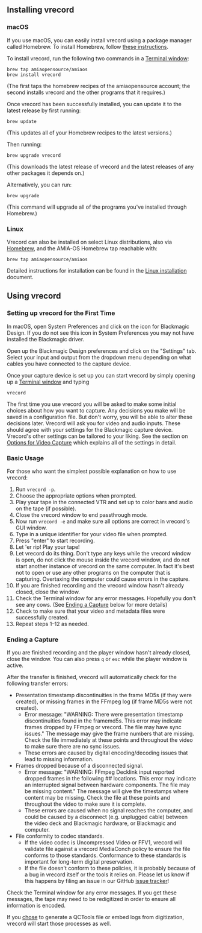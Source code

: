 ## Installing vrecord

### macOS

If you use macOS, you can easily install vrecord using a package manager called Homebrew. To install Homebrew, follow [these instructions](https://brew.sh/).

To install vrecord, run the following two commands in a [Terminal window](https://en.wikipedia.org/wiki/Terminal_%28macOS%29):
```
brew tap amiaopensource/amiaos
brew install vrecord
```
(The first taps the homebrew recipes of the amiaopensource account; the second installs vrecord and the other programs that it requires.)

Once vrecord has been successfully installed, you can update it to the latest release by first running:
```
brew update
```
(This updates all of your Homebrew recipes to the latest versions.)

Then running:
```
brew upgrade vrecord
```
(This downloads the latest release of vrecord and the latest releases of any other packages it depends on.)

Alternatively, you can run:
```
brew upgrade
```
(This command will upgrade all of the programs you've installed through Homebrew.)

### Linux

Vrecord can also be installed on select Linux distributions, also via [Homebrew](https://docs.brew.sh/Homebrew-on-Linux), and the AMIA-OS Homebrew tap reachable with:

```
brew tap amiaopensource/amiaos
```

Detailed instructions for installation can be found in the [Linux installation](./linux_installation.md) document.

## Using vrecord

### Setting up vrecord for the First Time

In macOS, open System Preferences and click on the icon for Blackmagic Design. If you do not see this icon in System Preferences you may not have installed the Blackmagic driver. 

Open up the Blackmagic Design preferences and click on the "Settings" tab. Select your input and output from the dropdown menu depending on what cables you have connected to the capture device. 

Once your capture device is set up you can start vrecord by simply opening up a [Terminal window](https://en.wikipedia.org/wiki/Terminal_%28macOS%29) and typing 
```
vrecord 
```
The first time you use vrecord you will be asked to make some initial choices about how you want to capture. Any decisions you make will be saved in a configuration file. But don't worry, you will be able to alter these decisions later. 
Vrecord will ask you for video and audio inputs. These should agree with your settings for the Blackmagic capture device. Vrecord's other settings can be tailored to your liking. See the section on [Options for Video Capture](settings.md#options-for-video-capture) which explains all of the settings in detail.

### Basic Usage

For those who want the simplest possible explanation on how to use vrecord:

1. Run `vrecord -p`.
1. Choose the appropriate options when prompted.
1. Play your tape in the connected VTR and set up to color bars and audio on the tape (if possible).
1. Close the vrecord window to end passthrough mode.
1. Now run `vrecord -e` and make sure all options are correct in vrecord's GUI window.
1. Type in a unique identifier for your video file when prompted.
1. Press "enter" to start recording.
1. Let 'er rip! Play your tape!
1. Let vrecord do its thing. Don't type any keys while the vrecord window is open, do not click the mouse inside the vrecord window, and do not start another instance of vrecord on the same computer. In fact it's best not to open or use any other programs on the computer that is capturing. Overtaxing the computer could cause errors in the capture. 
1. If you are finished recording and the vrecord window hasn't already closed, close the window.
1. Check the Terminal window for any error messages. Hopefully you don't see any cows. (See [Ending a Capture](#ending-a-capture) below for more details)
1. Check to make sure that your video and metadata files were successfully created. 
1. Repeat steps 1–12 as needed.

### Ending a Capture

If you are finished recording and the player window hasn't already closed, close the window. You can also press `q` or `esc` while the player window is active.

After the transfer is finished, vrecord will automatically check for the following transfer errors:

* Presentation timestamp discontinuities in the frame MD5s (if they were created), or missing frames in the FFmpeg log (if frame MD5s were not created).
  * Error message: "WARNING: There were presentation timestamp discontinuities found in the framemd5s. This error may indicate frames dropped by FFmpeg or vrecord. The file may have sync issues." The message may give the frame numbers that are missing. Check the file immediately at these points and throughout the video to make sure there are no sync issues.
  * These errors are caused by digital encoding/decoding issues that lead to missing information.
* Frames dropped because of a disconnected signal.
  * Error message: "WARNING: FFmpeg Decklink input reported dropped frames in the following ## locations. This error may indicate an interrupted signal between hardware components. The file may be missing content." The message will give the timestamps where content may be missing. Check the file at these points and throughout the video to make sure it is complete.
  * These errors are caused when no signal reaches the computer, and could be caused by a disconnect (e.g. unplugged cable) between the video deck and Blackmagic hardware, or Blackmagic and computer.
* File conformity to codec standards.
  * If the video codec is Uncompressed Video or FFV1, vrecord will validate file against a vrecord MediaConch policy to ensure the file conforms to those standards. Conformance to these standards is important for long-term digital preservation.
  * If the file doesn't conform to these policies, it is probably because of a bug in vrecord itself or the tools it relies on. Please let us know if this happens by filing an issue in our GitHub [issue tracker](https://github.com/amiaopensource/vrecord/issues)!

Check the Terminal window for any error messages. If you get these messages, the tape may need to be redigitized in order to ensure all information is encoded.

If you [chose](settings.md#options-for-video-capture) to generate a QCTools file or embed logs from digitization, vrecord will start those processes as well.
